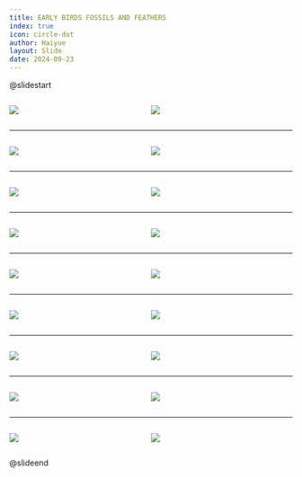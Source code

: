 ```yaml
---
title: EARLY BIRDS FOSSILS AND FEATHERS
index: true
icon: circle-dot
author: Haiyue
layout: Slide
date: 2024-09-23
---
```

 
@slidestart

<div style="display:flex">
<div style="flex:1">

![](https://raw.githubusercontent.com/yclord/reading/refs/heads/master/english/Level-Y/EARLY%20BIRDS%20FOSSILS%20AND%20FEATHERS/001.webp)
</div>
<div style="flex:1">

![](https://raw.githubusercontent.com/yclord/reading/refs/heads/master/english/Level-Y/EARLY%20BIRDS%20FOSSILS%20AND%20FEATHERS/002.webp)
</div>
</div>

---

<div style="display:flex">
<div style="flex:1">

![](https://raw.githubusercontent.com/yclord/reading/refs/heads/master/english/Level-Y/EARLY%20BIRDS%20FOSSILS%20AND%20FEATHERS/003.webp)
</div>
<div style="flex:1">

![](https://raw.githubusercontent.com/yclord/reading/refs/heads/master/english/Level-Y/EARLY%20BIRDS%20FOSSILS%20AND%20FEATHERS/004.webp)
</div>
</div>

---

<div style="display:flex">
<div style="flex:1">

![](https://raw.githubusercontent.com/yclord/reading/refs/heads/master/english/Level-Y/EARLY%20BIRDS%20FOSSILS%20AND%20FEATHERS/005.webp)
</div>
<div style="flex:1">

![](https://raw.githubusercontent.com/yclord/reading/refs/heads/master/english/Level-Y/EARLY%20BIRDS%20FOSSILS%20AND%20FEATHERS/006.webp)
</div>
</div>

---

<div style="display:flex">
<div style="flex:1">

![](https://raw.githubusercontent.com/yclord/reading/refs/heads/master/english/Level-Y/EARLY%20BIRDS%20FOSSILS%20AND%20FEATHERS/007.webp)
</div>
<div style="flex:1">

![](https://raw.githubusercontent.com/yclord/reading/refs/heads/master/english/Level-Y/EARLY%20BIRDS%20FOSSILS%20AND%20FEATHERS/008.webp)
</div>
</div>

---

<div style="display:flex">
<div style="flex:1">

![](https://raw.githubusercontent.com/yclord/reading/refs/heads/master/english/Level-Y/EARLY%20BIRDS%20FOSSILS%20AND%20FEATHERS/009.webp)
</div>
<div style="flex:1">

![](https://raw.githubusercontent.com/yclord/reading/refs/heads/master/english/Level-Y/EARLY%20BIRDS%20FOSSILS%20AND%20FEATHERS/010.webp)
</div>
</div>

---

<div style="display:flex">
<div style="flex:1">

![](https://raw.githubusercontent.com/yclord/reading/refs/heads/master/english/Level-Y/EARLY%20BIRDS%20FOSSILS%20AND%20FEATHERS/011.webp)
</div>
<div style="flex:1">

![](https://raw.githubusercontent.com/yclord/reading/refs/heads/master/english/Level-Y/EARLY%20BIRDS%20FOSSILS%20AND%20FEATHERS/012.webp)
</div>
</div>

---

<div style="display:flex">
<div style="flex:1">

![](https://raw.githubusercontent.com/yclord/reading/refs/heads/master/english/Level-Y/EARLY%20BIRDS%20FOSSILS%20AND%20FEATHERS/013.webp)
</div>
<div style="flex:1">

![](https://raw.githubusercontent.com/yclord/reading/refs/heads/master/english/Level-Y/EARLY%20BIRDS%20FOSSILS%20AND%20FEATHERS/014.webp)
</div>
</div>

---

<div style="display:flex">
<div style="flex:1">

![](https://raw.githubusercontent.com/yclord/reading/refs/heads/master/english/Level-Y/EARLY%20BIRDS%20FOSSILS%20AND%20FEATHERS/015.webp)
</div>
<div style="flex:1">

![](https://raw.githubusercontent.com/yclord/reading/refs/heads/master/english/Level-Y/EARLY%20BIRDS%20FOSSILS%20AND%20FEATHERS/016.webp)
</div>
</div>

---

<div style="display:flex">
<div style="flex:1">

![](https://raw.githubusercontent.com/yclord/reading/refs/heads/master/english/Level-Y/EARLY%20BIRDS%20FOSSILS%20AND%20FEATHERS/017.webp)
</div>
<div style="flex:1">

![](https://raw.githubusercontent.com/yclord/reading/refs/heads/master/english/Level-Y/EARLY%20BIRDS%20FOSSILS%20AND%20FEATHERS/018.webp)
</div>
</div>

@slideend